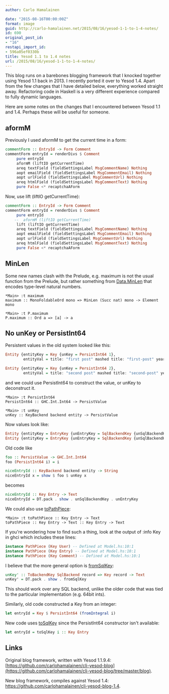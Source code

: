 ```yaml
---
author: Carlo Hamalainen

date: "2015-08-16T00:00:00Z"
format: image
guid: http://carlo-hamalainen.net/2015/08/16/yesod-1-1-to-1-4-notes/
id: 690
original_post_id:
- "16"
restapi_import_id:
- 596a05ef0330b
title: Yesod 1.1 to 1.4 notes
url: /2015/08/16/yesod-1-1-to-1-4-notes/
---
```

This blog runs on a barebones blogging framework that I knocked together using Yesod 1.1 back in 2013. I recently ported it over to Yesod 1.4. Apart from the few changes that I have detailed below, everything worked straight away. Refactoring code in Haskell is a very different experience compared to fully dynamic languages.

Here are some notes on the changes that I encountered between Yesod 1.1 and 1.4. Perhaps these will be useful for someone.

## aformM

Previously I used aformM to get the current time in a form:

```haskell
commentForm :: EntryId -> Form Comment
commentForm entryId = renderDivs $ Comment
     pure entryId
     aformM (liftIO getCurrentTime)
     areq textField (fieldSettingsLabel MsgCommentName) Nothing
     aopt emailField (fieldSettingsLabel MsgCommentEmail) Nothing
     aopt urlField (fieldSettingsLabel MsgCommentUrl) Nothing
     areq htmlField (fieldSettingsLabel MsgCommentText) Nothing
     pure False <* recaptchaAForm
```

Now, use lift (liftIO getCurrentTime):

```haskell
commentForm :: EntryId -> Form Comment
commentForm entryId = renderDivs $ Comment
     pure entryId
    --  aformM (liftIO getCurrentTime)
     lift (liftIO getCurrentTime)
     areq textField (fieldSettingsLabel MsgCommentName) Nothing
     aopt emailField (fieldSettingsLabel MsgCommentEmail) Nothing
     aopt urlField (fieldSettingsLabel MsgCommentUrl) Nothing
     areq htmlField (fieldSettingsLabel MsgCommentText) Nothing
     pure False <* recaptchaAForm
```

## MinLen

Some new names clash with the Prelude, e.g. maximum is not the usual function from the Prelude, but rather something from [Data.MinLen](http://hackage.haskell.org/package/mono-traversable-0.9.2.1/docs/Data-MinLen.html) that encodes type-level natural numbers.

```
*Main> :t maximum
maximum :: MonoFoldableOrd mono => MinLen (Succ nat) mono -> Element mono

*Main> :t P.maximum
P.maximum :: Ord a => [a] -> a
```

## No unKey or PersistInt64

Persistent values in the old system looked like this:

```haskell
Entity {entityKey = Key {unKey = PersistInt64 1},
        entityVal = title: "first post" mashed title: "first-post" year: 2015 month: 8 day: 14 content: "Hi there!" visible: False}

Entity {entityKey = Key {unKey = PersistInt64 2},
        entityVal = title: "second post" mashed title: "second-post" year: 2015 month: 8 day: 14 content: "Hi there! Do de dah!" visible: False}
```

and we could use PersistInt64 to construct the value, or unKey to deconstruct it.

```
*Main> :t PersistInt64
PersistInt64 :: GHC.Int.Int64 -> PersistValue

*Main> :t unKey
unKey :: KeyBackend backend entity -> PersistValue
```

Now values look like:

```haskell
Entity {entityKey = EntryKey {unEntryKey = SqlBackendKey {unSqlBackendKey = 1}}, entityVal = "first post"}
Entity {entityKey = EntryKey {unEntryKey = SqlBackendKey {unSqlBackendKey = 2}}, entityVal = "second post"}
```

Old code like

```haskell
foo :: PersistValue -> GHC.Int.Int64
foo (PersistInt64 i) = i

niceEntryId :: KeyBackend backend entity -> String
niceEntryId x = show $ foo $ unKey x
```

becomes

```haskell
niceEntryId :: Key Entry -> Text
niceEntryId = DT.pack . show . unSqlBackendKey . unEntryKey
```

We could also use [toPathPiece](http://hackage.haskell.org/package/path-pieces-0.2.0/docs/Web-PathPieces.html#v:toPathPiece):

```
*Main> :t toPathPiece :: Key Entry -> Text
toPathPiece :: Key Entry -> Text :: Key Entry -> Text
```

If you're wondering how to find such a thing, look at the output of :info Key in ghci which
includes these lines:

```haskell
instance PathPiece (Key User) -- Defined at Model.hs:10:1
instance PathPiece (Key Entry) -- Defined at Model.hs:10:1
instance PathPiece (Key Comment) -- Defined at Model.hs:10:1
```

I believe that the more general option is [fromSqlKey](http://hackage.haskell.org/package/persistent-2.1.6/docs/Database-Persist-Sql.html#v:fromSqlKey):

```haskell
unKey' :: ToBackendKey SqlBackend record => Key record -> Text
unKey' = DT.pack . show . fromSqlKey
```

This should work over any SQL backend, unlike the
older code that was tied to the particular implementation (e.g. 64bit
ints).

Similarly, old code constructed a Key from an integer:

```haskell
let entryId = Key $ PersistInt64 (fromIntegral i)
```

New code uses [toSqlKey](http://hackage.haskell.org/package/persistent-2.1.6/docs/Database-Persist-Sql.html#v:toSqlKey) since the PersistInt64 constructor isn't available:

```haskell
let entryId = toSqlKey i :: Key Entry
```

## Links

Original blog framework, written with Yesod 1.1.9.4: [https://github.com/carlohamalainen/cli-yesod-blog](https://github.com/carlohamalainen/cli-yesod-blog/tree/master/blog).

New blog framework, compiles against Yesod 1.4: <https://github.com/carlohamalainen/cli-yesod-blog-1.4>.
